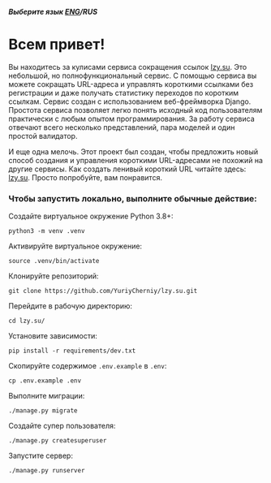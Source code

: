 _**Выберите язык [ENG](https://github.com/YuriyCherniy/lzy.su/tree/dev_lzy_v1_2_1)/RUS**_
# Всем привет! #
Вы находитесь за кулисами сервиса сокращения ссылок [lzy.su](https://lzy.su/). Это небольшой, но полнофункциональный сервис. С помощью сервиса вы можете сокращать URL-адреса и управлять короткими ссылками без регистрации и даже получать статистику переходов по коротким ссылкам. Сервис создан с использованием веб-фреймворка Django. Простота сервиса позволяет легко понять исходный код пользователям практически с любым опытом программирования. За работу сервиса отвечают всего несколько представлений, пара моделей и один простой валидатор.

И еще одна мелочь. Этот проект был создан, чтобы предложить новый способ создания и управления короткими URL-адресами не похожий на другие сервисы. Как создать ленивый короткий URL читайте здесь: [lzy.su](https://lzy.su/). Просто попробуйте, вам понравится.

### Чтобы запустить локально, выполните обычные действие: ###

Создайте виртуальное окружение Python 3.8+:
```
python3 -m venv .venv
```
Активируйте виртуальное окружение:
```
source .venv/bin/activate
```
Клонируйте репозиторий:
```
git clone https://github.com/YuriyCherniy/lzy.su.git
```
Перейдите в рабочую директорию:
```
cd lzy.su/
```
Установите зависимости:
```
pip install -r requirements/dev.txt
```
Скопируйте содержимое ```.env.example``` в ```.env```:
```
cp .env.example .env
```
Выполните миграции:
```
./manage.py migrate
```
Создайте супер пользователя:
```
./manage.py createsuperuser
```
Запустите сервер:
```
./manage.py runserver
```